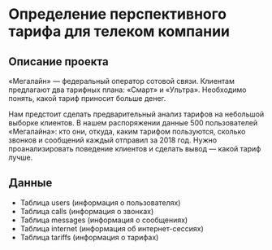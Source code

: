 # Определение перспективного тарифа для телеком компании

## Описание проекта
«Мегалайн» — федеральный оператор сотовой связи. Клиентам предлагают два тарифных плана: «Смарт» и «Ультра». Необходимо понять, какой тариф приносит больше денег.   

Нам предстоит сделать предварительный анализ тарифов на небольшой выборке клиентов. В нашем распоряжении данные 500 пользователей «Мегалайна»: кто они, откуда, каким тарифом пользуются, сколько звонков и сообщений каждый отправил за 2018 год. Нужно проанализировать поведение клиентов и сделать вывод — какой тариф лучше.

## Данные
- Таблица users (информация о пользователях)
- Таблица calls (информация о звонках)
- Таблица messages (информация о сообщениях)
- Таблица internet (информация об интернет-сессиях)
- Таблица tariffs (информация о тарифах)
